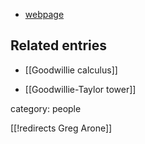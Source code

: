 

* [webpage](http://pi.math.virginia.edu/~zga2m/)

## Related entries

* [[Goodwillie calculus]]

* [[Goodwillie-Taylor tower]]

category: people



[[!redirects Greg Arone]]

